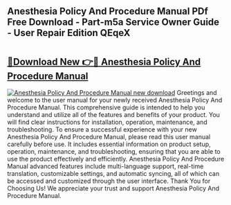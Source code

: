 ## Anesthesia Policy And Procedure Manual PDf Free Download - Part-m5a Service Owner Guide - User Repair Edition QEqeX

# <h2><a href="http://bc1679.oget.top/?id=Anesthesia+Policy+And+Procedure+Manual">🔗Download New 👉🔴 Anesthesia Policy And Procedure Manual</a></h2>

[![Anesthesia Policy And Procedure Manual new download](https://i.imgur.com/5g1atiW.png)](http://bc1679.oget.top/?id=Anesthesia+Policy+And+Procedure+Manual)
Greetings and welcome to the user manual for your newly received Anesthesia Policy And Procedure Manual. This comprehensive guide is intended to help you understand and utilize all of the features and benefits of your product. You will find clear instructions for installation, operation, maintenance, and troubleshooting. To ensure a successful experience with your new Anesthesia Policy And Procedure Manual, please read this user manual carefully before use. It includes essential information on product setup, operation, maintenance, and troubleshooting, ensuring that you are able to use the product effectively and efficiently. Anesthesia Policy And Procedure Manual advanced features include multi-language support, real-time translation, customizable settings, and automatic syncing, all of which can be accessed and customized through the user interface. Thank You for Choosing Us! We appreciate your trust and support Anesthesia Policy And Procedure Manual.

